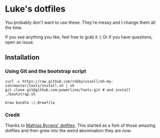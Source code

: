 # Luke's dotfiles

You probably don't want to use these. They're messy and I change them all the time.

If you see anything you like, feel free to grab it :) Or if you have questions, open an issue.

## Installation

### Using Git and the bootstrap script

```shell
curl -L https://raw.github.com/robbyrussell/oh-my-zsh/master/tools/install.sh | sh
git clone git@github.com:powerline/fonts.git # and install
./bootstrap.sh
```

```shell
brew bundle ~/.Brewfile
```

### Credit

Thanks to [Mathias Bynens' dotfiles](https://github.com/mathiasbynens/dotfiles). This started as a fork of those amazing dotfiles and then grew into the weird abomination they are now.
